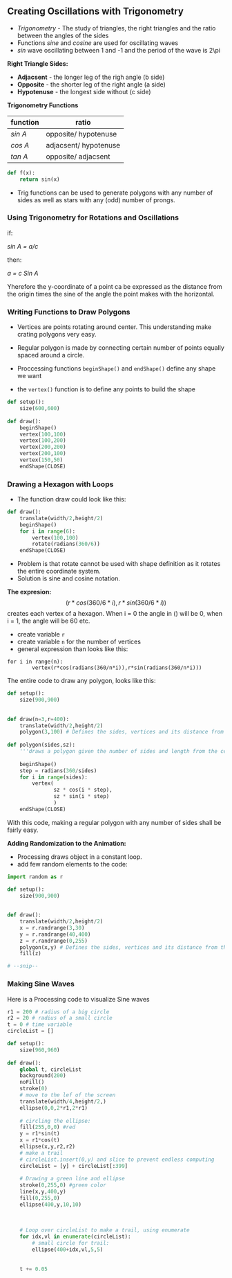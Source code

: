 
## Creating Oscillations with Trigonometry

- *Trigonometry* - The study of triangles, the right triangles and the ratio between the angles of the sides
- Functions *sine* and *cosine* are used for oscillating waves
- *sin* wave oscillating between 1 and -1 and the period of the wave is 2\pi

**Right Triangle Sides:**

- **Adjacsent** - the longer leg of the righ angle (b side)
- **Opposite** - the shorter leg of the right angle (a side)
- **Hypotenuse** - the longest side without (c side)

**Trigonometry Functions**

| **function** | **ratio** |
| --- | --- |
| *sin A* | opposite/ hypotenuse |
| *cos A* | adjacsent/ hypotenuse |
| *tan A* | opposite/ adjacsent |

```python
def f(x):
    return sin(x)
```

- Trig functions can be used to generate polygons with any number of sides as well as stars with any (odd) number of prongs.

### Using Trigonometry for Rotations and Oscillations

if: 

*sin A = a/c* 

then:

*a = c Sin A*

Yherefore the y-coordinate of a point ca be expressed as the distance from the origin times the sine of the angle the point makes with the  horizontal.

### Writing Functions to Draw Polygons

- Vertices are points rotating around center. This understanding make crating polygons very easy. 
- Regular polygon is made by connecting certain number of points equally spaced around a circle.

- Proccessing functions `beginShape()` and `endShape()` define any shape we want
- the `vertex()` function is to define any points to build the shape

```python
def setup():
    size(600,600)
    
def draw():
    beginShape()
    vertex(100,100)
    vertex(100,200)
    vertex(200,200)
    vertex(200,100)
    vertex(150,50)
    endShape(CLOSE)

```
### Drawing a Hexagon with Loops
- The function draw could look like this:
```python
def draw():
    translate(width/2,height/2)
    beginShape()
    for i in range(6):
        vertex(100,100)
        rotate(radians(360/6))
    endShape(CLOSE)
```
- Problem is that rotate cannot be used with shape definition as it rotates the entire coordinate system.
- Solution is sine and cosine notation.

**The expresion:**
$$
(r*cos(360/6*i), r*sin(360/6*i))
$$
creates each vertex of a hexagon. When i = 0 the angle in () will be 0, when i = 1, the angle will be 60 etc.

- create variable `r`
- create variable `n` for the number of vertices
- general expression than looks like this:
```
for i in range(n):
        vertex(r*cos(radians(360/n*i)),r*sin(radians(360/n*i)))
```
The entire code to draw any polygon, looks like this:
```python
def setup():
    size(900,900)
    
    
def draw(n=3,r=400):
    translate(width/2,height/2)
    polygon(3,100) # Defines the sides, vertices and its distance from the center
    
def polygon(sides,sz):
    '''draws a polygon given the number of sides and length from the center'''
     
    beginShape()
    step = radians(360/sides)
    for i in range(sides):
        vertex(
               sz * cos(i * step),
               sz * sin(i * step)
               )
    endShape(CLOSE)
```
With this code, making a regular polygon with any number of sides shall be fairly easy.

**Adding Randomization to the Animation:**

- Processing draws object in a constant loop.
- add few random elements to the code:
```python
import random as r

def setup():
    size(900,900)
    
    
def draw():
    translate(width/2,height/2)
    x = r.randrange(3,30)
    y = r.randrange(40,400)
    z = r.randrange(0,255)
    polygon(x,y) # Defines the sides, vertices and its distance from the center
    fill(z)

# --snip--
```

### Making Sine Waves
Here is a Processing code to visualize Sine waves

```python
r1 = 200 # radius of a big circle
r2 = 20 # radius of a small circle
t = 0 # time variable
circleList = []

def setup():
    size(960,960)
    
def draw():
    global t, circleList
    background(200)
    noFill()
    stroke(0)
    # move to the lef of the screen
    translate(width/4,height/2,)
    ellipse(0,0,2*r1,2*r1)
    
    # circling the ellipse:
    fill(255,0,0) #red
    y = r1*sin(t)
    x = r1*cos(t)
    ellipse(x,y,r2,r2)
    # make a trail
    # circleList.insert(0,y) and slice to prevent endless computing
    circleList = [y] + circleList[:399]
    
    # Drawing a green line and ellipse
    stroke(0,255,0) #green color
    line(x,y,400,y)
    fill(0,255,0)
    ellipse(400,y,10,10)
    
    
    
    # Loop over circleList to make a trail, using enumerate
    for idx,vl in enumerate(circleList):
        # small circle for trail:
        ellipse(400+idx,vl,5,5)
            
    
    t += 0.05
```








